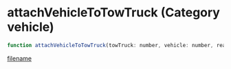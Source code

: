 # attachVehicleToTowTruck (Category vehicle)

```js
function attachVehicleToTowTruck(towTruck: number, vehicle: number, rear: boolean, hookOffsetX: number, hookOffsetY: number, hookOffsetZ: number): void
```

[filename](attachVehicleToTowTruck_m.md ':include')